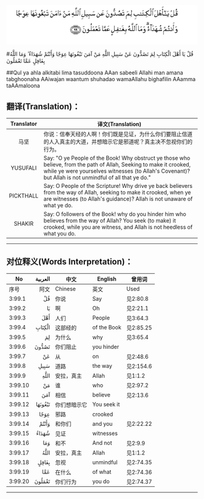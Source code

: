 ![003:099](images/003_099.gif)

#قُلْ يَا أَهْلَ الْكِتَابِ لِمَ تَصُدُّونَ عَنْ سَبِيلِ اللَّهِ مَنْ آمَنَ تَبْغُونَهَا عِوَجًا وَأَنْتُمْ شُهَدَاءُ ۗ وَمَا اللَّهُ بِغَافِلٍ عَمَّا تَعْمَلُونَ 

##Qul ya ahla alkitabi lima tasuddoona AAan sabeeli Allahi man amana tabghoonaha AAiwajan waantum shuhadao wamaAllahu bighafilin AAamma taAAmaloona 

## 翻译(Translation)：

| Translator | 译文(Translation)                                            |
| :--------: | ------------------------------------------------------------ |
|    马坚    | 你说：信奉天经的人啊！你们既是见证，为什么你们要阻止信道的人入真主的大道，并想暗示它是邪道呢？真主决不忽视你们的行为。 |
|  YUSUFALI  | Say: "O ye People of the Book! Why obstruct ye those who believe, from the path of Allah, Seeking to make it crooked, while ye were yourselves witnesses (to Allah's Covenant)? but Allah is not unmindful of all that ye do." |
| PICKTHALL  | Say: O People of the Scripture! Why drive ye back believers from the way of Allah, seeking to make it crooked, when ye are witnesses (to Allah's guidance)? Allah is not unaware of what ye do. |
|   SHAKIR   | Say: O followers of the Book! why do you hinder him who believes from the way of Allah? You seek (to make) it crooked, while you are witness, and Allah is not heedless of what you do. |

---

## 对位释义(Words Interpretation)：

| No   | العربية | 中文    | English | 曾用词 |
| ---- | ------: | ------- | ------- | ------ |
| 序号 |    阿文 | Chinese | 英文    | Used   |
| 3:99.1  | قُلْ      | 你说         | Say         | 见2:80.8  |
| 3:99.2  | يَا      | 啊           | Oh          | 见2:21.1  |
| 3:99.3  | أَهْلَ     | 人们         | People      | 见3:64.3  |
| 3:99.4  | الْكِتَابِ  | 这部经的     | of the Book | 见2:85.25 |
| 3:99.5  | لِمَ      | 为什么       | why         | 见3:65.4  |
| 3:99.6  | تَصُدُّونَ   | 你们阻止     | you hinder  |           |
| 3:99.7  | عَنْ      | 从           | on          | 见2:48.6  |
| 3:99.8  | سَبِيلِ    | 道路         | the way     | 见2:154.6 |
| 3:99.9  | اللَّهِ    | 安拉，真主   | Allah       | 见1:1.2   |
| 3:99.10 | مَنْ      | 谁           | who         | 见2:97.2  |
| 3:99.11 | آمَنَ     | 相信         | believe     | 见2:13.6  |
| 3:99.12 | تَبْغُونَهَا | 你们想暗示它 | You seek it |           |
| 3:99.13 | عِوَجًا    | 邪路         | crooked     |           |
| 3:99.14 | وَأَنْتُمْ   | 和你们       | and you     | 见2:22.22 |
| 3:99.15 | شُهَدَاءُ   | 见证         | witnesses   |           |
| 3:99.16 | وَمَا     | 和不         | And not     | 见2:9.9   |
| 3:99.17 | اللَّهُ    | 安拉，真主   | Allah       | 见1:1.2   |
| 3:99.18 | بِغَافِلٍ   | 忽视         | unmindful   | 见2:74.35 |
| 3:99.19 | عَمَّا     | 在什么       | of what     | 见2:74.36 |
| 3:99.20 | تَعْمَلُونَ  | 你们行为     | you do      | 见2:74.37 |

---
